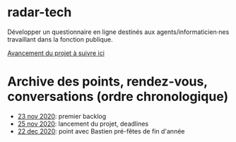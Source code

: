 # radar-tech
Développer un questionnaire en ligne destinés aux agents/informaticien·nes travaillant dans la fonction publique. 

[Avancement du projet à suivre ici](https://github.com/etalab/radar-tech/projects/1)

# Archive des points, rendez-vous, conversations (ordre chronologique)

* [23 nov 2020](documents/23-11-2020.md): premier backlog
* [25 nov 2020](documents/25-11-2020.md): lancement du projet, deadlines
* [22 dec 2020](documents/22-12-2020.md): point avec Bastien pré-fêtes de fin d'année
